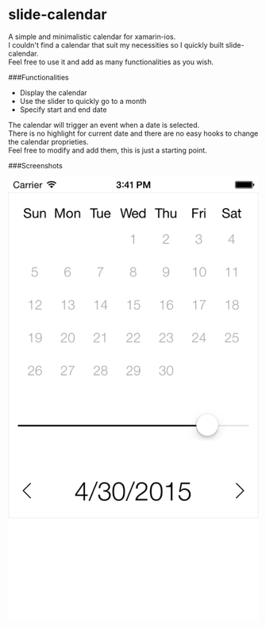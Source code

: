 # slide-calendar
A simple and minimalistic calendar for xamarin-ios.  
I couldn't find a calendar that suit my necessities so I quickly built slide-calendar.  
Feel free to use it and add as many functionalities as you wish.  

###Functionalities
- Display the calendar  
- Use the slider to quickly go to a month
- Specify start and end date

The calendar will trigger an event when a date is selected.  
There is no highlight for current date and there are no easy hooks to change the calendar proprieties.  
Feel free to modify and add them, this is just a starting point.

###Screenshots  

![slide-calendar](slide-calendar/Screenshots/slideCalendar.png)